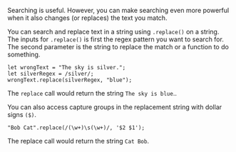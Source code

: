 Searching is useful. However, you can make searching even more powerful when it also changes (or replaces) the text you match.

You can search and replace text in a string using `.replace()` on a string. The inputs for `.replace()` is first the regex pattern you
want to search for. The second parameter is the string to replace the match or a function to do something.

```
let wrongText = "The sky is silver.";
let silverRegex = /silver/;
wrongText.replace(silverRegex, "blue");
```

The `replace` call would return the string `The sky is blue`..

You can also access capture groups in the replacement string with dollar signs `($)`.

```
"Bob Cat".replace(/(\w+)\s(\w+)/, '$2 $1');
```

The replace call would return the string `Cat Bob`.